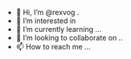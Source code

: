 - 👋 Hi, I’m @rexvog .
- 👀 I’m interested in
- 🌱 I’m currently learning ...
- 💞️ I’m looking to collaborate on ..
- 📫 How to reach me ...

<!---
rexvog/rexvog is a ✨ special ✨ repository because its `README.md` (this file) appears on your GitHub profile.
You can click the Preview link to take a look at your changes.
--->
